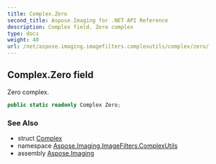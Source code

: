 ```yaml
---
title: Complex.Zero
second_title: Aspose.Imaging for .NET API Reference
description: Complex field. Zero complex
type: docs
weight: 40
url: /net/aspose.imaging.imagefilters.complexutils/complex/zero/
---
```

## Complex.Zero field

Zero complex.

```csharp
public static readonly Complex Zero;
```

### See Also

* struct [Complex](../)
* namespace [Aspose.Imaging.ImageFilters.ComplexUtils](../../complex/)
* assembly [Aspose.Imaging](../../../)



